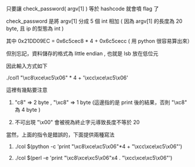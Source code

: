 只要讓 check_password( argv[1] ) 等於 hashcode 就會噴 flag 了

check_password 是將 argv[1] 分成 5 個 int 相加 ( 因為 argv[1] 的長度為 20 byte, 且 ip 的型態為 int )

其中 0x21DD09EC = 0x6c5cec8 * 4 + 0x6c5cecc  ( 用 python 很容易算出來）

但別忘記，資料儲存的格式為 little endian , 也就是 lsb 放在低位元

因此輸入方式如下

./col1 "\xc8\xce\xc5\x06" * 4 + '\xcc\xce\xc5\x06' 

這裡有幾點要注意

1. "c8" => 2 byte  ,   "\xc8"  => 1 byte  (這邊指的是 print 後的結果，否則 "\xc8" 為 4 byte )

2. 不可出現 "\x00" 會被視為終止字元導致長度不等於 20

 

當然，上面的指令是錯誤的，下面提供兩種寫法

1.  ./col    $(python -c 'print "\xc8\xce\xc5\x06"*4 + "\xcc\xce\xc5\x06"')

2.  ./col $(perl -e 'print "\xc8\xce\xc5\x06"x4 . "\xcc\xce\xc5\x06"')
